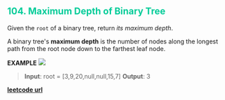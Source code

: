 <h2 style="color:#0C9;">104. Maximum Depth of Binary Tree</h2>

Given the `root` of a binary tree, return *its maximum depth*.

A binary tree's **maximum depth** is the number of nodes along the longest path from the root node down to the farthest leaf node.

**EXAMPLE**
<img src="https://assets.leetcode.com/uploads/2020/11/26/tmp-tree.jpg"/>
>**Input**: root = [3,9,20,null,null,15,7]
**Output**: 3

**[leetcode url](https://leetcode.com/problems/maximum-depth-of-binary-tree/description)**

